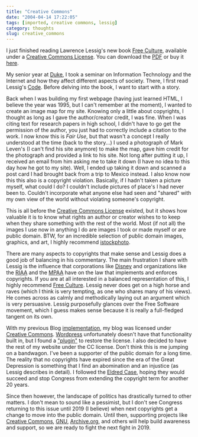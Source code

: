 ```yaml
---
title: "Creative Commons"
date: "2004-04-14 17:22:05"
tags: [imported, creative commons, lessig]
category: thoughts
slug: creative_commons
---
```


I just finished reading Lawrence Lessig's new book
<a href="http://free-culture.cc/">Free Culture</a>, available under a
<a href="http://creativecommons.org/">Creative Commons License</a>. You can
download the <a href="http://cyberlaw-temp.stanford.edu/freeculture.pdf">PDF</a>
or buy it
<a href="http://www.amazon.com/exec/obidos/ASIN/1594200068/lessigorg-20?creative=125581&camp=2321&link_code=as1">here</a>.

My senior year at <a href="http://www.duke.edu">Duke</a>, I took a seminar on
Information Technology and the Internet and how they affect different aspects of
society. There, I first read Lessig's
<a href="http://www.code-is-law.org/">Code</a>. Before delving into the book, I
want to start with a story.

Back when I was building my first webpage (having just learned HTML, I believe
the year was 1995, but I can't remember at the moment), I wanted to create an
image map for my site. Knowing only a little about copyrights, I thought as long
as I gave the author/creator credit, I was fine. When I was citing text for
research papers in high school, I didn't have to go get the permission of the
author, you just had to correctly include a citation to the work. I now know
this is <em>Fair Use</em>, but that wasn't a concept I really understood at the
time (back to the story...) I used a photograph of Mark Leven's (I can't find
his site anymore) to make the map, gave him credit for the photograph and
provided a link to his site. Not long after putting it up, I received an email
from him asking me to take it down (I have no idea to this day how he got to my
site). Well, I ended up taking it down and scanned a post card I had brought
back from a trip to Mexico instead. I also know now this this also is a
copyright violation. Basically, if I hadn't taken a picture myself, what could I
do? I couldn't include pictures of place's I had never been to. Couldn't
incorporate what anyone else had seen and "shared" with my own view of the world
without violating someone's copyright.

This is all before the <a href="http://creativecommons.org/">Creative Commons
License</a> existed, but it shows how valuable it is to know what rights an
author or creator wishes to to keep when they share something with the rest of
the world. Most (if not all) the images I use now in anything I do are images I
took or made myself or are public domain. BTW, for an incredible selection of
public domain images, graphics, and art, I highly recommend
<a href="http://www.istockphoto.com">istockphoto</a>.

There are many aspects to copyrights that make sense and Lessig does a good job
of balancing in his commentary. The main frustration I share with Lessig is the
influence that corporations like <a href="http://www.disney.com">Disney</a> and
organizations like the <a href="http://www.riaa.org">RIAA</a> and the
<a href="http://www.mpaa.org">MPAA</a> have on the law that implements and
enforces copyrights. If you are at all interested in a balanced representation
of this, I highly recommend <a href="http://free-culture.cc/">Free Culture</a>.
Lessig never does get on a high horse and raves (which I think is very tempting,
as one who shares many of his views). He comes across as calmly and methodically
laying out an argument which is very persuasive. Lessig purposefully glances
over the Free Software movement, which I guess makes sense because it is really
a full-fledged tangent on its own.

With my previous Blog <a href="http://www.movabletype.org">implementation</a>,
my blog was licensed under <a href="http://creativecommons.org/">Creative
Commons</a>. <a href="http://www.wordpress.org">Wordpress</a> unfortunately
doesn't have that functionality built in, but I found a
<a href="http://chrisjdavis.org/index/2004/02/24/cc-license-hack/455/">"plugin"</a>
to restore the license. I also decided to have the rest of my website under the
CC license. Don't think this is me jumping on a bandwagon. I've been a supporter
of the public domain for a long time. The reality that no copyrights have
expired since the era of the Great Depression is something that I find an
abomination and an injustice (as Lessig describes in detail). I followed the
<a href="http://www.supremecourtus.gov/opinions/02pdf/01-618.pdf">Eldred
Case</a>, hoping they would succeed and stop Congress from extending the
copyright term for another 20 years.

Since then however, the landscape of politics has drastically turned to other
matters. I don't mean to sound like a pessimist, but I don't see Congress
returning to this issue until 2019 (I believe) when next copyrights get a change
to move into the public domain. Until then, supporting projects like
<a href="http://creativecommons.org/">Creative Commons</a>,
<a href="http://www.gnu.org">GNU</a>,
<a href="http://www.archive.org">Archive.org</a>, and others will help build
awareness and support, so we are ready to fight the next fight in 2019.
